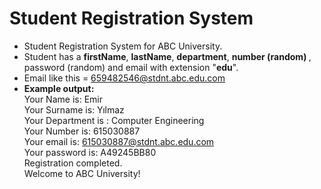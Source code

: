 # Student Registration System

* Student Registration System for ABC University.
* Student has a <b>firstName</b>, <b>lastName</b>, <b>department</b>, <b>number (random) </b>, </b>password (random)</b> and </b>email</b> with extension "<b>edu</b>".  
* Email like this = 659482546@stdnt.abc.edu.com
* <b>Example output:</b><br/>
Your Name is: Emir<br/>
Your Surname is: Yılmaz<br/>
Your Department is : Computer Engineering<br/>
Your Number is: 615030887<br/>
Your email is: 615030887@stdnt.abc.edu.com<br/>
Your password is: A49245BB80<br/>
Registration completed.<br/>
Welcome to ABC University!
